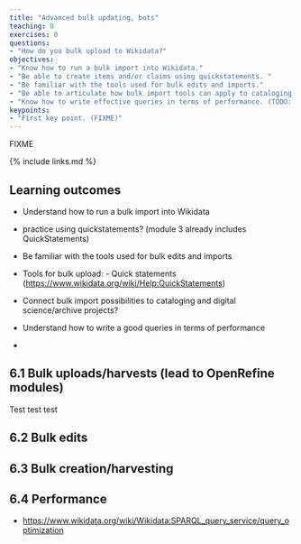 ```yaml
---
title: "Advanced bulk updating, bots"
teaching: 0
exercises: 0
questions:
- "How do you bulk upload to Wikidata?"
objectives:
- "Know how to run a bulk import into Wikidata."
- "Be able to create items and/or claims using quickstatements. "
- "Be familiar with the tools used for bulk edits and imports." 
- "Be able to articulate how bulk import tools can apply to cataloging and digital science/archive projects."
- "Know how to write effective queries in terms of performance. (TODO: may refine or improve or delete)"
keypoints:
- "First key point. (FIXME)"
---
```

FIXME

{% include links.md %}

## Learning outcomes ##
* Understand how to run a bulk import into Wikidata
* practice using quickstatements? (module 3 already includes QuickStatements)
* Be familiar with the tools used for bulk edits and imports 
* Tools for bulk upload: - Quick statements (https://www.wikidata.org/wiki/Help:QuickStatements)

* Connect bulk import possibilities to cataloging and digital science/archive projects?

* Understand how to write a good queries in terms of performance
* 
## 6.1 Bulk uploads/harvests (lead to OpenRefine modules)

Test test test

## 6.2 Bulk edits
## 6.3 Bulk creation/harvesting
## 6.4 Performance 

- https://www.wikidata.org/wiki/Wikidata:SPARQL_query_service/query_optimization
